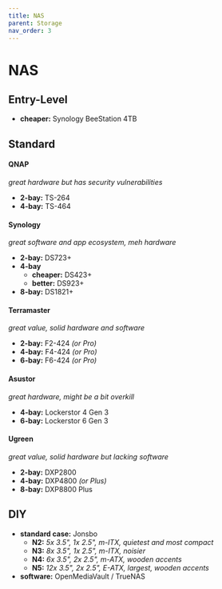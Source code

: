 ```yaml
---
title: NAS
parent: Storage
nav_order: 3
---
```

# NAS

## Entry-Level

- **cheaper:** Synology BeeStation 4TB

## Standard

#### QNAP

*great hardware but has security vulnerabilities*
- **2-bay:** TS-264
- **4-bay:** TS-464

#### Synology

*great software and app ecosystem, meh hardware*
- **2-bay:** DS723+
- **4-bay**
	- **cheaper:** DS423+
	- **better:** DS923+
- **8-bay:** DS1821+

#### Terramaster

*great value, solid hardware and software*
- **2-bay:** F2-424 *(or Pro)*
- **4-bay:** F4-424 *(or Pro)*
- **6-bay:** F6-424 *(or Pro)*

#### Asustor

*great hardware, might be a bit overkill*
- **4-bay:** Lockerstor 4 Gen 3
- **6-bay:** Lockerstor 6 Gen 3

#### Ugreen

*great value, solid hardware but lacking software*
- **2-bay:** DXP2800
- **4-bay:** DXP4800 *(or Plus)*
- **8-bay:** DXP8800 Plus

## DIY

- **standard case:** Jonsbo
	- **N2:** *5x 3.5", 1x 2.5", m-ITX, quietest and most compact*
	- **N3:** *8x 3.5", 1x 2.5", m-ITX, noisier*
	- **N4:** *6x 3.5", 2x 2.5", m-ATX, wooden accents*
	- **N5:** *12x 3.5", 2x 2.5", E-ATX, largest, wooden accents*
- **software:** OpenMediaVault / TrueNAS
